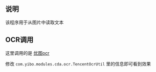 ## 说明

该程序用于从图片中读取文本

## OCR调用

这里调用的是 [优图ocr](https://ai.qq.com/product/ocr.shtml#common)

修改 `com.yibo.modules.cda.ocr.TencentOcrUtil` 里的信息即可看到效果

